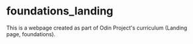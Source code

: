 # foundations_landing

This is a webpage created as part of Odin Project's curriculum (Landing page, foundations).